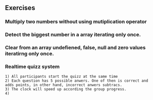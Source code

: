 ## Exercises

### Multiply two numbers without using mutiplication operator

### Detect the biggest number in a array iterating only once.

### Clear from an array undefiened, false, null and zero values iteratirng only once.

### Realtime quizz system
    1) All participants start the quizz at the same time
    2) Each question has 5 possible anwers. One of then is correct and adds points, in other hand, incorrect anwers subtracs.
    3) The clock will speed up according the group progress.
    4) 
